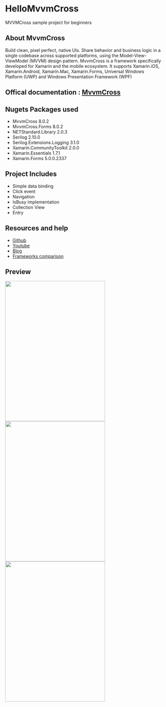 # HelloMvvmCross
MVVMCross sample project for beginners

## About MvvmCross
Build clean, pixel perfect, native UIs. Share behavior and business logic in a single codebase across supported platforms, using the Model-View-ViewModel (MVVM) design pattern. MvvmCross is a framework specifically developed for Xamarin and the mobile ecosystem. It supports Xamarin.iOS, Xamarin.Android, Xamarin.Mac, Xamarin.Forms, Universal Windows Platform (UWP) and Windows Presentation Framework (WPF)
## Offical documentation : [MvvmCross](https://www.mvvmcross.com/)
## Nugets Packages used
- MvvmCross 8.0.2
- MvvmCross.Forms 8.0.2
- NETStandard.Library 2.0.3
- Serilog 2.10.0
- Serilog.Extensions.Logging 3.1.0
- Xamarin.CommunityToolkit 2.0.0
- Xamarin.Essentials 1.7.1
- Xamarin.Forms 5.0.0.2337 
## Project Includes
- Simple data binding
- Click event
- Navigation 
- IsBusy implementation
- Collection View
- Entry

## Resources and help
- [Github](https://github.com/MvvmCross/MvvmCrossb)
- [Youtube](https://www.youtube.com/watch?v=fRo2tW51rWQ&t=1513s)
- [Blog](https://mentormate.com/blog/6-reasons-mvvmcross-speeds-xamarin-development-personalizes-ux/)
- [Frameworks comparison](https://github.com/rogerwcpt/xamarin-mvvvm-frameworks)

## Preview
<img  src="Preview/1.png" width="320" height="450"> <img src="Preview/2.png" width="320" height="450">  <img src="Preview/2.png" width="320" height="450"><br>

